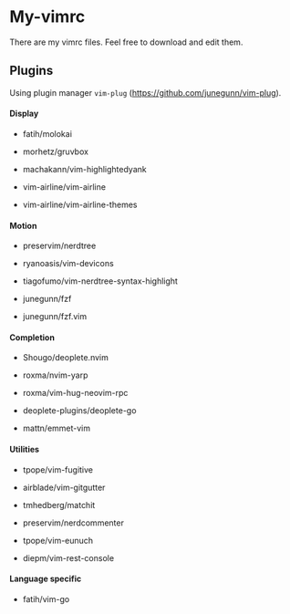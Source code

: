 # My-vimrc
There are my vimrc files. Feel free to download and edit them.

## Plugins
Using plugin manager `vim-plug` (https://github.com/junegunn/vim-plug).

#### Display
  - fatih/molokai
  - morhetz/gruvbox

  - machakann/vim-highlightedyank

  - vim-airline/vim-airline
  - vim-airline/vim-airline-themes

#### Motion
  - preservim/nerdtree
  - ryanoasis/vim-devicons
  - tiagofumo/vim-nerdtree-syntax-highlight

  - junegunn/fzf
  - junegunn/fzf.vim

#### Completion
  - Shougo/deoplete.nvim
  - roxma/nvim-yarp
  - roxma/vim-hug-neovim-rpc
  - deoplete-plugins/deoplete-go

  - mattn/emmet-vim

#### Utilities
  - tpope/vim-fugitive
  - airblade/vim-gitgutter

  - tmhedberg/matchit

  - preservim/nerdcommenter

  - tpope/vim-eunuch

  - diepm/vim-rest-console

#### Language specific
  - fatih/vim-go
